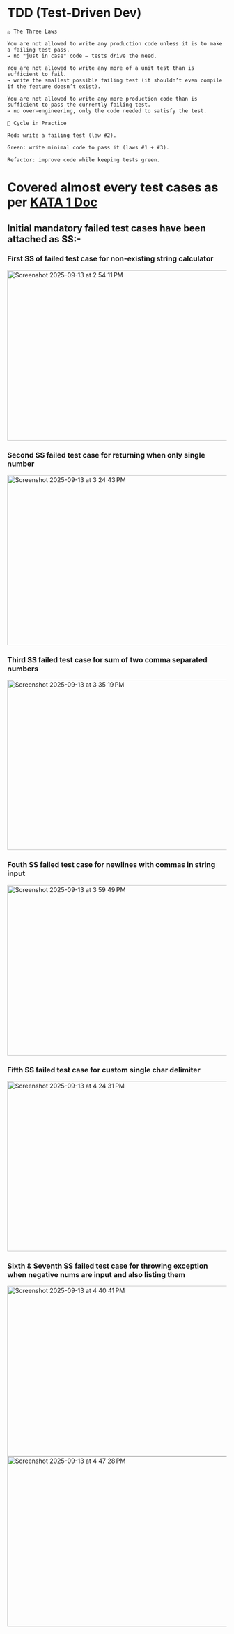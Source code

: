 # TDD (Test-Driven Dev)

```
⚖️ The Three Laws

You are not allowed to write any production code unless it is to make a failing test pass.
→ no "just in case" code — tests drive the need.

You are not allowed to write any more of a unit test than is sufficient to fail.
→ write the smallest possible failing test (it shouldn’t even compile if the feature doesn’t exist).

You are not allowed to write any more production code than is sufficient to pass the currently failing test.
→ no over-engineering, only the code needed to satisfy the test.
```

```
🔄 Cycle in Practice

Red: write a failing test (law #2).

Green: write minimal code to pass it (laws #1 + #3).

Refactor: improve code while keeping tests green.
````


# Covered almost every test cases as per <a href="https://static1.squarespace.com/static/5c741968bfba3e13975e33a6/t/5ca6614d971a1877cadc4f8a/1554407757512/String+Calculator+Kata+v1.pdf">KATA 1 Doc</a>


## Initial mandatory failed test cases have been attached as SS:-

### First SS of failed test case for non-existing string calculator

<img width="600" height="390" alt="Screenshot 2025-09-13 at 2 54 11 PM" src="https://github.com/user-attachments/assets/18ad30b2-3d88-4f4d-96b1-c45de54be892" />

### Second SS failed test case for returning when only single number

<img width="600" height="390" alt="Screenshot 2025-09-13 at 3 24 43 PM" src="https://github.com/user-attachments/assets/19d50754-efc1-4451-892d-5be3d124fc31" />

### Third SS failed test case for sum of two comma separated numbers

<img width="600" height="390" alt="Screenshot 2025-09-13 at 3 35 19 PM" src="https://github.com/user-attachments/assets/f4abc926-60a7-4f0a-83f2-a6e02a1c205e" />

### Fouth SS failed test case for newlines with commas in string input

<img width="600" height="390" alt="Screenshot 2025-09-13 at 3 59 49 PM" src="https://github.com/user-attachments/assets/7239b2fd-7e2e-43ad-806c-ecd865ae5faf" />

### Fifth SS failed test case for custom single char delimiter

<img width="600" height="390" alt="Screenshot 2025-09-13 at 4 24 31 PM" src="https://github.com/user-attachments/assets/20a5eb1e-39c0-48da-ab45-23f5d25008a5" />

### Sixth & Seventh SS failed test case for throwing exception when negative nums are input and also listing them

<img width="600" height="390" alt="Screenshot 2025-09-13 at 4 40 41 PM" src="https://github.com/user-attachments/assets/760f1bbf-f350-4b98-945b-11b988d158de" />
<img width="600" height="390" alt="Screenshot 2025-09-13 at 4 47 28 PM" src="https://github.com/user-attachments/assets/52470372-ce67-4ff5-a576-98ac7fdf11c6" />

